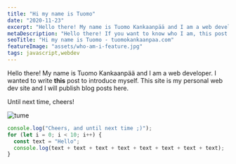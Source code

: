 ```yaml
---
title: "Hi my name is Tuomo"
date: "2020-11-23"
excerpt: "Hello there! My name is Tuomo Kankaanpää and I am a web developer..."
metaDescription: "Hello there! If you want to know who I am, this post is for you!"
seoTitle: "Hi my name is Tuomo - tuomokankaanpaa.com"
featureImage: "assets/who-am-i-feature.jpg"
tags: javascript,webdev
---
```


Hello there! My name is Tuomo Kankaanpää and I am a web developer. I wanted to write **this** post to introduce myself. This site is my personal web dev site and I will publish blog posts here.

Until next time, cheers!

![tume](/tume.jpg)

```js
console.log("Cheers, and until next time ;)");
for (let i = 0; i < 10; i++) {
  const text = "Hello";
  console.log(text + text + text + text + text + text + text + text);
}
```

